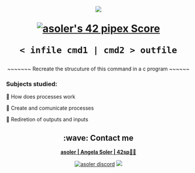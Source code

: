 <h1  align="center">
  <img src=https://game.42sp.org.br/static/assets/achievements/pipexe.png>  
  
  [![asoler's 42 pipex Score](https://badge42.vercel.app/api/v2/cl263316l006809l0mxrfwgrw/project/2676128)](https://github.com/JaeSeoKim/badge42)
  
  
  `< infile cmd1 | cmd2 > outfile`
</h1>

<p align="center">
     ~~~~~~~  Recreate the strucuture of this command in a c program   ~~~~~~
</p>


<h3>Subjects studied:</h3>
<p>

💠 How does processes work

💠 Create and comunicate processes

💠 Rediretion of outputs and inputs
 
</p>

<h2  align="center">:wave: Contact me</h2>
<p  align="center">
  <strong> <a href="mailto:asoler@student.42sp.org.br"/>asoler | Angela Soler | 42sp👨‍🚀</a></strong>
  <p align="center">
    <a href="https://discordapp.com/users/AngelaSol#1460"><img src="https://img.shields.io/badge/Discord-5865F2?style=for-the-badge&logo=discord&logoColor=white" alt="asoler discord"/></a>
    <a href="https://www.linkedin.com/in/angela-soler-982753212/"><img src="https://img.shields.io/badge/LinkedIn-0077B5?style=for-the-badge&logo=linkedin&logoColor=white"/></a>
  </p>
</p>
